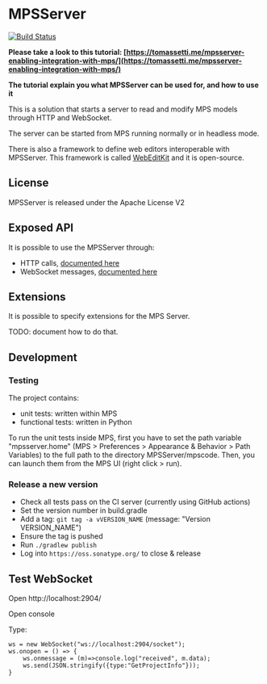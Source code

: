 # MPSServer

[![Build Status](https://img.shields.io/endpoint.svg?url=https%3A%2F%2Factions-badge.atrox.dev%2FStrumenta%2FMPSServer%2Fbadge&style=flat)](https://actions-badge.atrox.dev/Strumenta/MPSServer/goto)

**Please take a look to this tutorial: [https://tomassetti.me/mpsserver-enabling-integration-with-mps/](https://tomassetti.me/mpsserver-enabling-integration-with-mps/)**

**The tutorial explain you what MPSServer can be used for, and how to use it**



This is a solution that starts a server to read and modify MPS models through HTTP and WebSocket.

The server can be started from MPS running normally or in headless mode.

There is also a framework to define web editors interoperable with MPSServer. This framework is called [WebEditKit](https://github.com/Strumenta/webeditkit) and it is open-source.


## License

MPSServer is released under the Apache License V2

## Exposed API

It is possible to use the MPSServer through:

* HTTP calls, [documented here](documentation/routes.md)
* WebSocket messages, [documented here](documentation/wsdocumentation.html)

## Extensions

It is possible to specify extensions for the MPS Server.

TODO: document how to do that.

## Development

### Testing

The project contains:

* unit tests: written within MPS
* functional tests: written in Python

To run the unit tests inside MPS, first you have to set the path
variable "mpsserver.home" (MPS > Preferences > Appearance & Behavior >
Path Variables) to the full path to the directory MPSServer/mpscode.
Then, you can launch them from the MPS UI (right click > run).

### Release a new version

* Check all tests pass on the CI server (currently using GitHub actions)
* Set the version number in build.gradle
* Add a tag: `git tag -a vVERSION_NAME` (message: "Version VERSION_NAME")
* Ensure the tag is pushed
* Run `./gradlew publish`
* Log into `https://oss.sonatype.org/` to close & release

## Test WebSocket

Open http://localhost:2904/

Open console

Type:

```
ws = new WebSocket("ws://localhost:2904/socket");
ws.onopen = () => {
	ws.onmessage = (m)=>console.log("received", m.data);
	ws.send(JSON.stringify({type:"GetProjectInfo"}));
}
``` 

